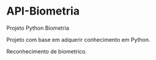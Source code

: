 # API-Biometria
Projeto Python Biometria

Projeto com base em adquerir conhecimento em Python.

Reconhecimento de biometrico.
